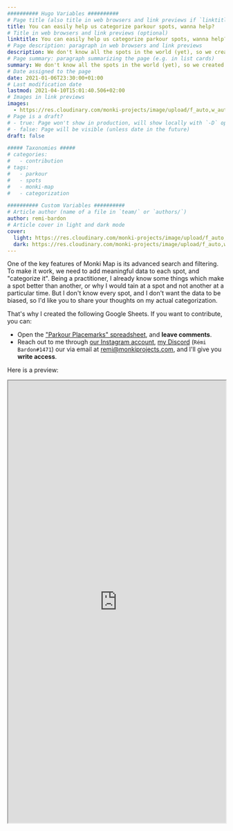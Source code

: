 ```yaml
---
########## Hugo Variables ##########
# Page title (also title in web browsers and link previews if `linktitle` is not specified)
title: You can easily help us categorize parkour spots, wanna help?
# Title in web browsers and link previews (optional)
linktitle: You can easily help us categorize parkour spots, wanna help? | Monki Projects Blog
# Page description: paragraph in web browsers and link previews
description: We don't know all the spots in the world (yet), so we created a collaborative spreadsheet to categorize spot and their general informations. This article explains how to contribute.
# Page summary: paragraph summarizing the page (e.g. in list cards)
summary: We don't know all the spots in the world (yet), so we created a collaborative spreadsheet to categorize spot and their general informations. This article explains how to contribute.
# Date assigned to the page
date: 2021-01-06T23:30:00+01:00
# Last modification date
lastmod: 2021-04-10T15:01:40.506+02:00
# Images in link previews
images:
  - https://res.cloudinary.com/monki-projects/image/upload/f_auto,w_auto/v1617994719/website/en/uploads/articles/help-us-categorize-parkour-spots/cover-light
# Page is a draft?
# - true: Page won't show in production, will show locally with `-D` option
# - false: Page will be visible (unless date in the future)
draft: false

##### Taxonomies #####
# categories:
#   - contribution
# tags:
#   - parkour
#   - spots
#   - monki-map
#   - categorization

########## Custom Variables ##########
# Article author (name of a file in `team/` or `authors/`)
author: remi-bardon
# Article cover in light and dark mode
cover:
  light: https://res.cloudinary.com/monki-projects/image/upload/f_auto,w_1024/v1617994719/website/en/uploads/articles/help-us-categorize-parkour-spots/cover-light
  dark: https://res.cloudinary.com/monki-projects/image/upload/f_auto,w_1024/v1617994719/website/en/uploads/articles/help-us-categorize-parkour-spots/cover-dark
---
```


One of the key features of Monki Map is its advanced search and filtering. To make it work, we need to add meaningful data to each spot, and "categorize it". Being a practitioner, I already know some things which make a spot better than another, or why I would tain at a spot and not another at a particular time. But I don't know every spot, and I don't want the data to be biased, so I'd like you to share your thoughts on my actual categorization.

That's why I created the following Google Sheets. If you want to contribute, you can:

- Open the ["Parkour Placemarks" spreadsheet](https://docs.google.com/spreadsheets/d/1rlVB6HAOHgvqnQDtstfvy6zwYsYKq1xPE6Q_ZHPqWUw/edit?usp=sharing), and **leave comments**.
- Reach out to me through [our Instagram account](https://www.instagram.com/monkiprojects/), [my Discord](https://discord.com) (`Rémi Bardon#1471`) our via email at remi@monkiprojects.com, and I'll give you **write access**.

Here is a preview:

<iframe width="100%" height="1024" src="https://docs.google.com/spreadsheets/d/e/2PACX-1vTCtqBQTH5dwNcXkespZ2BPd5e72LZ9_VCqNZfJbJvM95VVMa_Hndl968YoOmFcl8BnUkeZv_5VHNgh/pubhtml?widget=true&amp;headers=false"></iframe>
